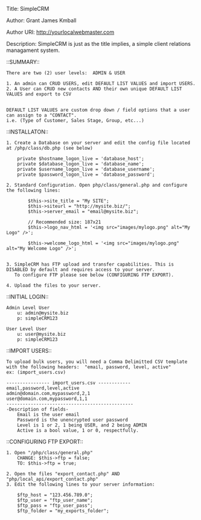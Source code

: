 Title: SimpleCRM

Author: Grant James Kmball

Author URI: http://yourlocalwebmaster.com

Description: SimpleCRM is just as the title implies, a simple client relations managament system.

::SUMMARY::

	There are two (2) user levels:  ADMIN & USER

	1. An admin can CRUD USERS, edit DEFAULT LIST VALUES and import USERS.
	2. A User can CRUD new contacts AND their own unique DEFAULT LIST VALUES and export to CSV


	DEFAULT LIST VALUES are custom drop down / field options that a user can assign to a "CONTACT". 
	i.e. (Type of Customer, Sales Stage, Group, etc...) 

::INSTALLATON::

	1. Create a Database on your server and edit the config file located at /php/class/db.php (see below)
	
		private $hostname_logon_live = 'database_host'; 
		private $database_logon_live = 'database_name'; 
		private $username_logon_live = 'database_username'; 
		private $password_logon_live = 'database_password';

	2. Standard Configuration. Open php/class/general.php and configure the following lines:

			$this->site_title = "My SITE";		
			$this->siteurl = "http://mysite.biz/";
			$this->server_email = "email@mysite.biz";
			
			// Recommended size: 187x21
			$this->logo_nav_html = '<img src="images/mylogo.png" alt="My Logo" />';

			$this->welcome_logo_html = '<img src="images/mylogo.png" alt="My Welcome Logo" />';
				

	3. SimpleCRM has FTP upload and transfer capabilities. This is DISABLED by default and requires access to your server. 
	   To configure FTP please see below (CONFIGURING FTP EXPORT). 

	4. Upload the files to your server.		
          
::INITIAL LOGIN::

	Admin Level User
		u: admin@mysite.biz 
		p: simpleCRM123

	User Level User
		u: user@mysite.biz
		p: simpleCRM123

::IMPORT USERS::

	To upload bulk users, you will need a Comma Delimitted CSV template with the following headers:  "email, password, level, active"
	ex: (import_users.csv)

	---------------- import_users.csv ------------
	email,password,level,active
	admin@domain.com,mypassword,2,1
	user@domain.com,mypassword,1,1
	-----------------------------------------------
	-Description of fields-
		Email is the user email
		Password is the unencrypted user password
		Level is 1 or 2, 1 being USER, and 2 being ADMIN
		Active is a bool value, 1 or 0, respectfully.

::CONFIGURING FTP EXPORT::

	1. Open "/php/class/general.php"
		CHANGE:	$this->ftp = false;
		TO: $this->ftp = true;

	2. Open the files "export_contact.php" AND "php/local_api/export_contact.php"
	3. Edit the following lines to your server information:

		$ftp_host = "123.456.789.0";		
		$ftp_user = "ftp_user_name";
		$ftp_pass = "ftp_user_pass";
		$ftp_folder = "my_exports_folder";

